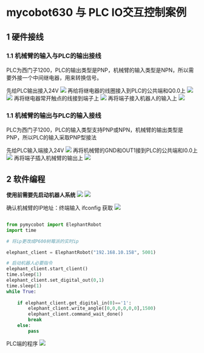 # mycobot630 与 PLC IO交互控制案例

## 1 硬件接线
### 1.1 机械臂的输入与PLC的输出接线
PLC为西门子1200，PLC的输出类型是PNP，机械臂的输入类型是NPN，所以需要外接一个中间继电器，用来转换信号。

先给PLC输出接入24V
![](../../../resources/1-ProductIntroduction/1.4/PLC/1.jpg)
再给将继电器的线圈接入到PLC的公共端和Q0.0上
![](../../../resources/1-ProductIntroduction/1.4/PLC/3.jpg)
![](../../../resources/1-ProductIntroduction/1.4/PLC/4.jpg)
再将继电器常开触点的线接到端子上
![](../../../resources/1-ProductIntroduction/1.4/PLC/5.jpg)
再将端子接入机器人的输入上
![](../../../resources/1-ProductIntroduction/1.4/PLC/6.jpg)

### 1.1 机械臂的输出与PLC的输入接线
PLC为西门子1200，PLC的输入类型支持PNP或NPN，机械臂的输出类型是PNP，所以PLC的输入采取PNP型接法

先给PLC输入端接入24V
![](../../../resources/1-ProductIntroduction/1.4/PLC/7.jpg)
再将机械臂的GND和OUT1接到PLC的公共端和I0.0上
![](../../../resources/1-ProductIntroduction/1.4/PLC/8.jpg)
再将端子插入机械臂的输出上
![](../../../resources/1-ProductIntroduction/1.4/PLC/10.jpg)

## 2 软件编程
**使用前需要先启动机器人系统**
![](../../../resources/1-ProductIntroduction/1.4/poweron/poweron.png)
![](../../../resources/1-ProductIntroduction/1.4/poweron/poweron2.png)

确认机械臂的IP地址：终端输入 ifconfig 获取
![](../../../resources/1-ProductIntroduction/1.4/poweron/ip.png)
```python

from pymycobot import ElephantRobot
import time

# 将ip更改成P600树莓派的实时ip

elephant_client = ElephantRobot("192.168.10.158", 5001)

# 启动机器人必要指令
elephant_client.start_client()
time.sleep(1)
elephant_client.set_digital_out(0,1)
time.sleep(1)
while True:
    
    if elephant_client.get_digital_in(0)=='1':
        elephant_client.write_angle([0,0,0,0,0,0],1500)
        elephant_client.command_wait_done()
        break
    else:
        pass
```
PLC端的程序
![](../../../resources/1-ProductIntroduction/1.4/PLC/plc1.png)

